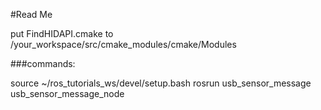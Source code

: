 #Read Me

put FindHIDAPI.cmake to /your_workspace/src/cmake_modules/cmake/Modules

###commands:

source ~/ros_tutorials_ws/devel/setup.bash
rosrun usb_sensor_message usb_sensor_message_node
